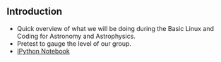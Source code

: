 ## Introduction

* Quick overview of what we will be doing during the Basic Linux and
  Coding for Astronomy and Astrophysics.
* Pretest to gauge the level of our group.
* [IPython Notebook](week1.ipynb)
